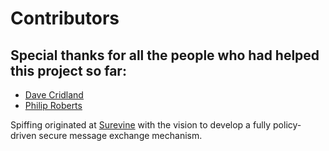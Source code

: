 # Contributors

## Special thanks for all the people who had helped this project so far:

* [Dave Cridland](https://github.com/dwd)
* [Philip Roberts](https://github.com/latentflip)

Spiffing originated at [Surevine](https://surevine.com) with the
vision to develop a fully policy-driven secure message exchange
mechanism.

